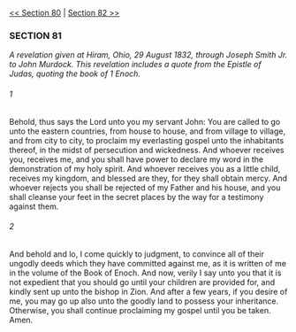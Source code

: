 [<< Section 80](Section%2080.md)  |  [Section 82 >>](Section%2082.md)

### SECTION 81

*A revelation given at Hiram, Ohio, 29 August 1832, through Joseph Smith Jr. to John Murdock. This revelation includes a quote from the Epistle of Judas, quoting the book of 1 Enoch.*

###### 1
Behold, thus says the Lord unto you my servant John: You are called to go unto the eastern countries, from house to house, and from village to village, and from city to city, to proclaim my everlasting gospel unto the inhabitants thereof, in the midst of persecution and wickedness. And whoever receives you, receives me, and you shall have power to declare my word in the demonstration of my holy spirit. And whoever receives you as a little child, receives my kingdom, and blessed are they, for they shall obtain mercy. And whoever rejects you shall be rejected of my Father and his house, and you shall cleanse your feet in the secret places by the way for a testimony against them.

###### 2
And behold and lo, I come quickly to judgment, to convince all of their ungodly deeds which they have committed against me, as it is written of me in the volume of the Book of Enoch. And now, verily I say unto you that it is not expedient that you should go until your children are provided for, and kindly sent up unto the bishop in Zion. And after a few years, if you desire of me, you may go up also unto the goodly land to possess your inheritance. Otherwise, you shall continue proclaiming my gospel until you be taken. Amen.